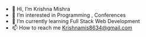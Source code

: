 - 👋 Hi, I’m Krishna Mishra
- 👀 I’m interested in Programming , Conferences 
- 🌱 I’m currently learning  Full Stack Web Development
- 📫 How to reach me Krishnamis8634@gmail.com


